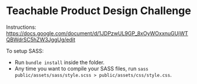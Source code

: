 # Teachable Product Design Challenge
Instructions: https://docs.google.com/document/d/1JDPzwUL9GP_8xOyWOxxnuGUjWTQBWdrSC5hZW3JggUg/edit

To setup SASS:
* Run ``bundle install`` inside the folder.
* Any time you want to compile your SASS files, run ``sass public/assets/sass/style.scss > public/assets/css/style.css``.
